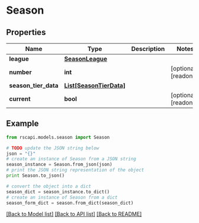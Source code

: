 # Season


## Properties
Name | Type | Description | Notes
------------ | ------------- | ------------- | -------------
**league** | [**SeasonLeague**](SeasonLeague.md) |  | 
**number** | **int** |  | [optional] [readonly] 
**season_tier_data** | [**List[SeasonTierData]**](SeasonTierData.md) |  | 
**current** | **bool** |  | [optional] [readonly] 

## Example

```python
from rscapi.models.season import Season

# TODO update the JSON string below
json = "{}"
# create an instance of Season from a JSON string
season_instance = Season.from_json(json)
# print the JSON string representation of the object
print Season.to_json()

# convert the object into a dict
season_dict = season_instance.to_dict()
# create an instance of Season from a dict
season_form_dict = season.from_dict(season_dict)
```
[[Back to Model list]](../README.md#documentation-for-models) [[Back to API list]](../README.md#documentation-for-api-endpoints) [[Back to README]](../README.md)


